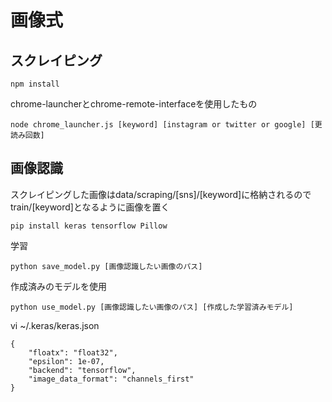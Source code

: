 # 画像式

## スクレイピング

```
npm install
```

chrome-launcherとchrome-remote-interfaceを使用したもの

```
node chrome_launcher.js [keyword] [instagram or twitter or google] [更読み回数]
```


## 画像認識

スクレイピングした画像はdata/scraping/[sns]/[keyword]に格納されるので
train/[keyword]となるように画像を置く

```
pip install keras tensorflow Pillow
```

学習

```
python save_model.py [画像認識したい画像のパス]
```

作成済みのモデルを使用

```
python use_model.py [画像認識したい画像のパス] [作成した学習済みモデル]
```

vi ~/.keras/keras.json

```
{
    "floatx": "float32",
    "epsilon": 1e-07,
    "backend": "tensorflow",
    "image_data_format": "channels_first"
}
```
